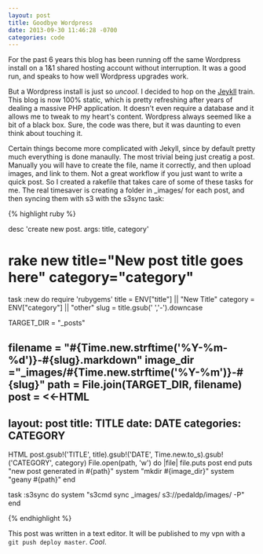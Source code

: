 ```yaml
---
layout: post
title: Goodbye Wordpress
date: 2013-09-30 11:46:28 -0700
categories: code
---
```


For the past 6 years this blog has been running off
the same Wordpress install on a 1&1 shared hosting account without
interruption. It was a good run, and speaks to how well Wordpress upgrades
work.

But a Wordpress install is just so _uncool_. I decided to hop on the
[Jeykll](http://jekyllrb.com) train. This blog is now 100% static, which
is pretty refreshing after years of dealing a massive PHP application.
It doesn't even require a database and it allows me to tweak to my heart's
content. Wordpress always seemed like a bit of a black box. Sure, the code
was there, but it was daunting to even think about touching it.


Certain things become more complicated with Jekyll, since by default pretty
much everything is done manaully. The most trivial being just creatig a post.
Manually you will have to create the file, name it correctly, and then
upload images, and link to them. Not a great workflow if you just want to write
a quick post. So I created a rakefile that takes care of some of these tasks
for me. The real timesaver is creating a folder in _images/ for each post,
and then syncing them with s3 with the s3sync task:

{% highlight ruby %}
 
desc 'create new post. args: title, category'
# rake new title="New post title goes here" category="category"
task :new do
  require 'rubygems'
  title = ENV["title"] || "New Title"
  category = ENV["category"] || "other"
  slug = title.gsub(' ','-').downcase
   
  TARGET_DIR = "_posts"

  filename = "#{Time.new.strftime('%Y-%m-%d')}-#{slug}.markdown"
  image_dir ="_images/#{Time.new.strftime('%Y-%m')}-#{slug}"
  path = File.join(TARGET_DIR, filename)
  post = <<-HTML
  ---
  layout: post
  title: TITLE
  date: DATE
  categories: CATEGORY
  ---
  <!--- {{site.image_url}}/{{page.id | replace: '/','-' | remove_first: '-'}}/image.jpg -->

  HTML
  post.gsub!('TITLE', title).gsub!('DATE', Time.new.to_s).gsub!('CATEGORY', category)
  File.open(path, 'w') do |file|
    file.puts post
  end
  puts "new post generated in #{path}"
  system "mkdir #{image_dir}"
  system "geany #{path}"
end

task :s3sync do
  system "s3cmd sync _images/ s3://pedaldp/images/ -P"
end

{% endhighlight %}

This post was written in a text editor. It will be published to my vpn
with a `git push deploy master`. _Cool_.

